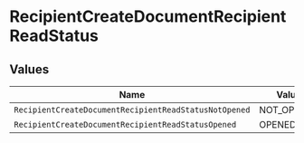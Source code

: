 # RecipientCreateDocumentRecipientReadStatus


## Values

| Name                                                  | Value                                                 |
| ----------------------------------------------------- | ----------------------------------------------------- |
| `RecipientCreateDocumentRecipientReadStatusNotOpened` | NOT_OPENED                                            |
| `RecipientCreateDocumentRecipientReadStatusOpened`    | OPENED                                                |